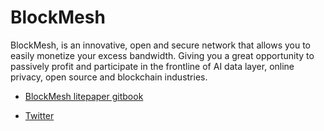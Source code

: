 # BlockMesh

BlockMesh, is an innovative, open and secure network that allows you to easily monetize your excess bandwidth. Giving you a great opportunity to passively profit and participate in the frontline of AI data layer, online privacy, open source and blockchain industries.


* [BlockMesh litepaper gitbook](https://block-mesh.gitbook.io/block-mesh/)

* [Twitter](https://twitter.com/blockmesh_xyz)
